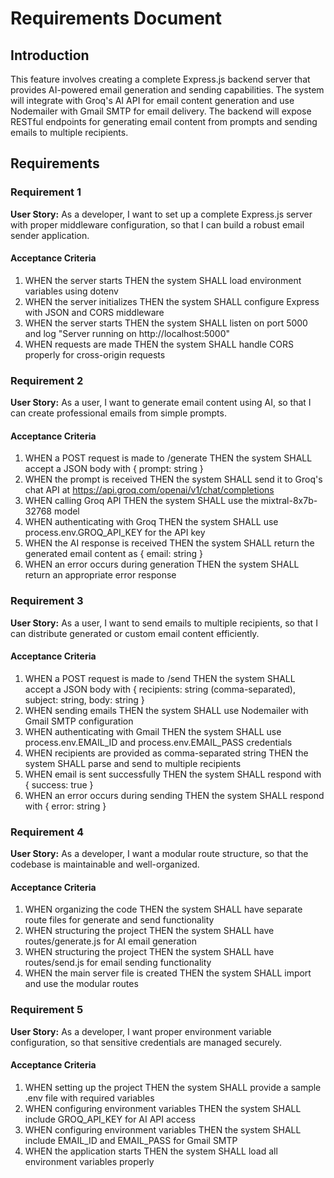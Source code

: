 # Requirements Document

## Introduction

This feature involves creating a complete Express.js backend server that provides AI-powered email generation and sending capabilities. The system will integrate with Groq's AI API for email content generation and use Nodemailer with Gmail SMTP for email delivery. The backend will expose RESTful endpoints for generating email content from prompts and sending emails to multiple recipients.

## Requirements

### Requirement 1

**User Story:** As a developer, I want to set up a complete Express.js server with proper middleware configuration, so that I can build a robust email sender application.

#### Acceptance Criteria

1. WHEN the server starts THEN the system SHALL load environment variables using dotenv
2. WHEN the server initializes THEN the system SHALL configure Express with JSON and CORS middleware
3. WHEN the server starts THEN the system SHALL listen on port 5000 and log "Server running on http://localhost:5000"
4. WHEN requests are made THEN the system SHALL handle CORS properly for cross-origin requests

### Requirement 2

**User Story:** As a user, I want to generate email content using AI, so that I can create professional emails from simple prompts.

#### Acceptance Criteria

1. WHEN a POST request is made to /generate THEN the system SHALL accept a JSON body with { prompt: string }
2. WHEN the prompt is received THEN the system SHALL send it to Groq's chat API at https://api.groq.com/openai/v1/chat/completions
3. WHEN calling Groq API THEN the system SHALL use the mixtral-8x7b-32768 model
4. WHEN authenticating with Groq THEN the system SHALL use process.env.GROQ_API_KEY for the API key
5. WHEN the AI response is received THEN the system SHALL return the generated email content as { email: string }
6. WHEN an error occurs during generation THEN the system SHALL return an appropriate error response

### Requirement 3

**User Story:** As a user, I want to send emails to multiple recipients, so that I can distribute generated or custom email content efficiently.

#### Acceptance Criteria

1. WHEN a POST request is made to /send THEN the system SHALL accept a JSON body with { recipients: string (comma-separated), subject: string, body: string }
2. WHEN sending emails THEN the system SHALL use Nodemailer with Gmail SMTP configuration
3. WHEN authenticating with Gmail THEN the system SHALL use process.env.EMAIL_ID and process.env.EMAIL_PASS credentials
4. WHEN recipients are provided as comma-separated string THEN the system SHALL parse and send to multiple recipients
5. WHEN email is sent successfully THEN the system SHALL respond with { success: true }
6. WHEN an error occurs during sending THEN the system SHALL respond with { error: string }

### Requirement 4

**User Story:** As a developer, I want a modular route structure, so that the codebase is maintainable and well-organized.

#### Acceptance Criteria

1. WHEN organizing the code THEN the system SHALL have separate route files for generate and send functionality
2. WHEN structuring the project THEN the system SHALL have routes/generate.js for AI email generation
3. WHEN structuring the project THEN the system SHALL have routes/send.js for email sending functionality
4. WHEN the main server file is created THEN the system SHALL import and use the modular routes

### Requirement 5

**User Story:** As a developer, I want proper environment variable configuration, so that sensitive credentials are managed securely.

#### Acceptance Criteria

1. WHEN setting up the project THEN the system SHALL provide a sample .env file with required variables
2. WHEN configuring environment variables THEN the system SHALL include GROQ_API_KEY for AI API access
3. WHEN configuring environment variables THEN the system SHALL include EMAIL_ID and EMAIL_PASS for Gmail SMTP
4. WHEN the application starts THEN the system SHALL load all environment variables properly